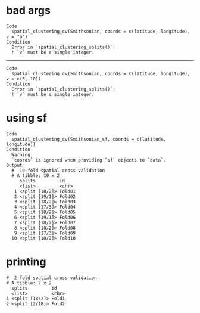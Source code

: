 # bad args

    Code
      spatial_clustering_cv(Smithsonian, coords = c(latitude, longitude), v = "a")
    Condition
      Error in `spatial_clustering_splits()`:
      ! `v` must be a single integer.

---

    Code
      spatial_clustering_cv(Smithsonian, coords = c(latitude, longitude), v = c(5, 10))
    Condition
      Error in `spatial_clustering_splits()`:
      ! `v` must be a single integer.

# using sf

    Code
      spatial_clustering_cv(Smithsonian_sf, coords = c(latitude, longitude))
    Condition
      Warning:
      `coords` is ignored when providing `sf` objects to `data`.
    Output
      #  10-fold spatial cross-validation 
      # A tibble: 10 x 2
         splits         id    
         <list>         <chr> 
       1 <split [18/2]> Fold01
       2 <split [19/1]> Fold02
       3 <split [18/2]> Fold03
       4 <split [17/3]> Fold04
       5 <split [18/2]> Fold05
       6 <split [19/1]> Fold06
       7 <split [18/2]> Fold07
       8 <split [18/2]> Fold08
       9 <split [17/3]> Fold09
      10 <split [18/2]> Fold10

# printing

    #  2-fold spatial cross-validation 
    # A tibble: 2 x 2
      splits         id   
      <list>         <chr>
    1 <split [18/2]> Fold1
    2 <split [2/18]> Fold2


